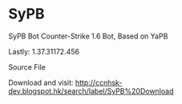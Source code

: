 # SyPB 

SyPB Bot 
Counter-Strike 1.6 Bot, Based on YaPB

Lastly: 1.37.31172.456

Source File

Download and visit:
http://ccnhsk-dev.blogspot.hk/search/label/SyPB%20Download